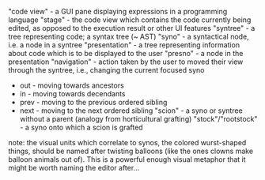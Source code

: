 "code view" - a GUI pane displaying expressions in a programming language
"stage" - the code view which contains the code currently being edited, as opposed to the execution result or other UI features
"syntree" - a tree representing code; a syntax tree (~ AST)
"syno" - a syntactical node, i.e. a node in a syntree
"presentation" - a tree representing information about code which is to be displayed to the user
"presno" - a node in the presentation
"navigation" - action taken by the user to moved their view through the syntree, i.e., changing the current focused syno
  * out - moving towards ancestors
  * in - moving towards decendants
  * prev - moving to the previous ordered sibling
  * next - moving to the next ordered sibling
"scion" - a syno or syntree without a parent (analogy from horticultural grafting)
"stock"/"rootstock" -  a syno onto which a scion is grafted

note: the visual units which correlate to synos, the colored wurst-shaped things, should be named after twisting balloons (like the ones clowns make balloon animals out of). This is a powerful enough visual metaphor that it might be worth naming the editor after...
